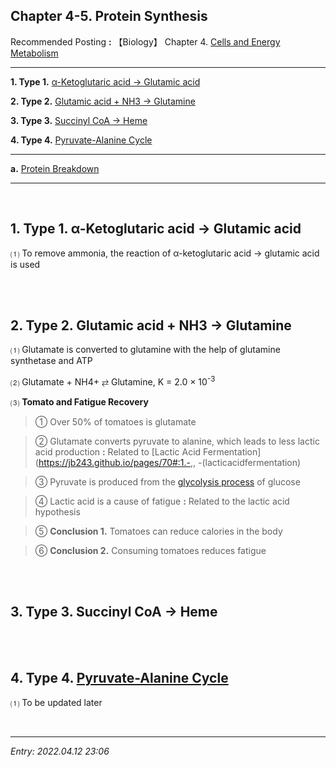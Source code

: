 ## **Chapter 4-5. Protein Synthesis**

Recommended Posting **:** 【Biology】 Chapter 4. [Cells and Energy Metabolism](https://jb243.github.io/pages/70)

---

**1. Type 1.** [α-Ketoglutaric acid → Glutamic acid](#1-type-1-a-ketoglutaric-acid-glutamic-acid)

**2. Type 2.** [Glutamic acid + NH3 → Glutamine](#2-type-2-glutamic-acid-nh3-glutamine)

**3. Type 3.** [Succinyl CoA → Heme](#3-type-3-succinyl-coa-heme)

**4. Type 4.** [Pyruvate-Alanine Cycle](#4-type-4-pyruvate-alanine-cycle)

---

**a.** [Protein Breakdown](https://jb243.github.io/pages/1416)

---

<br>

## **1. Type 1.** α-Ketoglutaric acid → Glutamic acid

⑴ To remove ammonia, the reaction of α-ketoglutaric acid → glutamic acid is used

<br>

<br>

## **2. Type 2.** Glutamic acid + NH3 → Glutamine

⑴ Glutamate is converted to glutamine with the help of glutamine synthetase and ATP

⑵ Glutamate + NH4+ ⇄ Glutamine, K = 2.0 × 10<sup>-3</sup>

⑶ **Tomato and Fatigue Recovery**

> ① Over 50% of tomatoes is glutamate

> ② Glutamate converts pyruvate to alanine, which leads to less lactic acid production **:** Related to [Lactic Acid Fermentation](https://jb243.github.io/pages/70#:1.-,, -\(lacticacidfermentation)

> ③ Pyruvate is produced from the [glycolysis process](https://jb243.github.io/pages/1410) of glucose

> ④ Lactic acid is a cause of fatigue **:** Related to the lactic acid hypothesis

> ⑤ **Conclusion 1.** Tomatoes can reduce calories in the body

> ⑥ **Conclusion 2.** Consuming tomatoes reduces fatigue

<br>

<br>

## **3. Type 3.** Succinyl CoA → Heme

<br>

<br>

## **4. Type 4.** [Pyruvate-Alanine Cycle](https://jb243.github.io/pages/1416)

⑴ To be updated later

<br>

---

_Entry: 2022.04.12 23:06_
